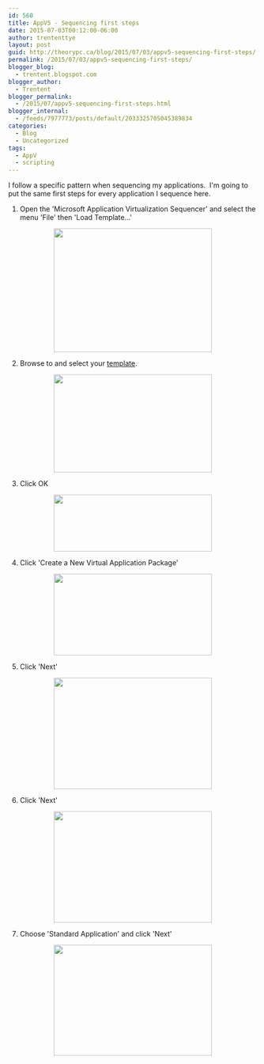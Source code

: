 ```yaml
---
id: 560
title: AppV5 - Sequencing first steps
date: 2015-07-03T00:12:00-06:00
author: trententtye
layout: post
guid: http://theorypc.ca/blog/2015/07/03/appv5-sequencing-first-steps/
permalink: /2015/07/03/appv5-sequencing-first-steps/
blogger_blog:
  - trentent.blogspot.com
blogger_author:
  - Trentent
blogger_permalink:
  - /2015/07/appv5-sequencing-first-steps.html
blogger_internal:
  - /feeds/7977773/posts/default/2033325705045389834
categories:
  - Blog
  - Uncategorized
tags:
  - AppV
  - scripting
---
```

I follow a specific pattern when sequencing my applications. &nbsp;I'm going to put the same first steps for every application I sequence here.

1) Open the 'Microsoft Application Virtualization Sequencer' and select the menu 'File' then 'Load Template...'

<div style="clear: both; text-align: center;">
  <a href="http://3.bp.blogspot.com/-50ubqCyM76A/VZYlL86wZtI/AAAAAAAAA2I/VXoMWWf0LCs/s1600/12.PNG" style="margin-left: 1em; margin-right: 1em;"><img border="0" height="250" src="http://3.bp.blogspot.com/-50ubqCyM76A/VZYlL86wZtI/AAAAAAAAA2I/VXoMWWf0LCs/s320/12.PNG" width="320" /></a>
</div>

2) Browse to and select your [template](http://trentent.blogspot.ca/2015/02/appv5-virtualization-template.html).

<div style="clear: both; text-align: center;">
  <a href="http://3.bp.blogspot.com/-Az0-OEBThUo/VZYlcrbuJkI/AAAAAAAAA2Q/U4he34-xWiU/s1600/13.PNG" style="margin-left: 1em; margin-right: 1em;"><img border="0" height="198" src="http://3.bp.blogspot.com/-Az0-OEBThUo/VZYlcrbuJkI/AAAAAAAAA2Q/U4he34-xWiU/s320/13.PNG" width="320" /></a>
</div>

<div style="clear: both; text-align: center;">
</div>

3) Click OK

<div style="clear: both; text-align: center;">
  <a href="http://2.bp.blogspot.com/-YMNxCzOx0o4/VZYlxwSFObI/AAAAAAAAA2Y/mvioun0XwTU/s1600/14.PNG" style="margin-left: 1em; margin-right: 1em;"><img border="0" height="115" src="http://2.bp.blogspot.com/-YMNxCzOx0o4/VZYlxwSFObI/AAAAAAAAA2Y/mvioun0XwTU/s320/14.PNG" width="320" /></a>
</div>

4) Click 'Create a New Virtual Application Package'

<div style="clear: both; text-align: center;">
  <a href="http://1.bp.blogspot.com/-olMExmT-goQ/VZYmUWMrGTI/AAAAAAAAA2g/1cKcJUbPjms/s1600/15.PNG" style="margin-left: 1em; margin-right: 1em;"><img border="0" height="165" src="http://1.bp.blogspot.com/-olMExmT-goQ/VZYmUWMrGTI/AAAAAAAAA2g/1cKcJUbPjms/s320/15.PNG" width="320" /></a>
</div>

5) Click 'Next'

<div style="clear: both; text-align: center;">
  <a href="http://2.bp.blogspot.com/-Ry7yUXjf7Vg/VZYmeJJE6mI/AAAAAAAAA2o/7avXoNw3k6Q/s1600/17.PNG" style="margin-left: 1em; margin-right: 1em;"><img border="0" height="225" src="http://2.bp.blogspot.com/-Ry7yUXjf7Vg/VZYmeJJE6mI/AAAAAAAAA2o/7avXoNw3k6Q/s320/17.PNG" width="320" /></a>
</div>

6) Click 'Next'

<div style="clear: both; text-align: center;">
  <a href="http://3.bp.blogspot.com/-Qftr9THZ3LE/VZYnbbOzb6I/AAAAAAAAA2w/83lEzxQI6Cw/s1600/18.PNG" style="margin-left: 1em; margin-right: 1em;"><img border="0" height="225" src="http://3.bp.blogspot.com/-Qftr9THZ3LE/VZYnbbOzb6I/AAAAAAAAA2w/83lEzxQI6Cw/s320/18.PNG" width="320" /></a>
</div>

7) Choose 'Standard Application' and click 'Next'

<div style="clear: both; text-align: center;">
  <a href="http://1.bp.blogspot.com/-8-rRwAUFZL0/VZYnpn7C7PI/AAAAAAAAA24/OqUtmNIpKSU/s1600/19.PNG" style="margin-left: 1em; margin-right: 1em;"><img border="0" height="224" src="http://1.bp.blogspot.com/-8-rRwAUFZL0/VZYnpn7C7PI/AAAAAAAAA24/OqUtmNIpKSU/s320/19.PNG" width="320" /></a>
</div>

<!-- AddThis Advanced Settings generic via filter on the_content -->

<!-- AddThis Share Buttons generic via filter on the_content -->